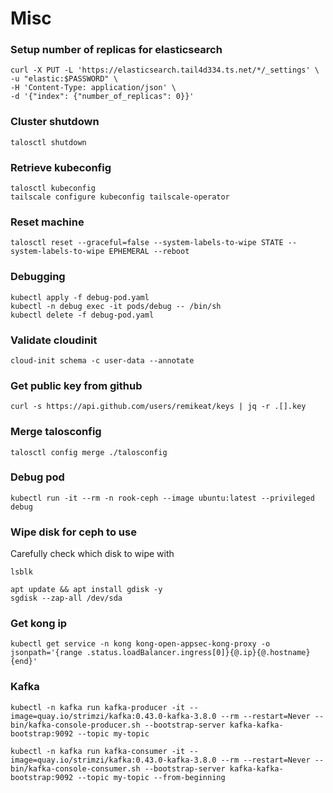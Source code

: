 # Misc

### Setup number of replicas for elasticsearch

```
curl -X PUT -L 'https://elasticsearch.tail4d334.ts.net/*/_settings' \
-u "elastic:$PASSWORD" \
-H 'Content-Type: application/json' \
-d '{"index": {"number_of_replicas": 0}}'
```

### Cluster shutdown

```
talosctl shutdown
```

### Retrieve kubeconfig

```
talosctl kubeconfig
tailscale configure kubeconfig tailscale-operator
```

### Reset machine

```
talosctl reset --graceful=false --system-labels-to-wipe STATE --system-labels-to-wipe EPHEMERAL --reboot
```

### Debugging

```
kubectl apply -f debug-pod.yaml
kubectl -n debug exec -it pods/debug -- /bin/sh
kubectl delete -f debug-pod.yaml
```

### Validate cloudinit

```
cloud-init schema -c user-data --annotate
```

### Get public key from github

```
curl -s https://api.github.com/users/remikeat/keys | jq -r .[].key
```

### Merge talosconfig

```
talosctl config merge ./talosconfig
```

### Debug pod

```
kubectl run -it --rm -n rook-ceph --image ubuntu:latest --privileged debug
```

### Wipe disk for ceph to use

Carefully check which disk to wipe with

```
lsblk
```

```
apt update && apt install gdisk -y
sgdisk --zap-all /dev/sda
```

### Get kong ip

```
kubectl get service -n kong kong-open-appsec-kong-proxy -o jsonpath='{range .status.loadBalancer.ingress[0]}{@.ip}{@.hostname}{end}'
```

### Kafka

```
kubectl -n kafka run kafka-producer -it --image=quay.io/strimzi/kafka:0.43.0-kafka-3.8.0 --rm --restart=Never -- bin/kafka-console-producer.sh --bootstrap-server kafka-kafka-bootstrap:9092 --topic my-topic
```

```
kubectl -n kafka run kafka-consumer -it --image=quay.io/strimzi/kafka:0.43.0-kafka-3.8.0 --rm --restart=Never -- bin/kafka-console-consumer.sh --bootstrap-server kafka-kafka-bootstrap:9092 --topic my-topic --from-beginning
```
